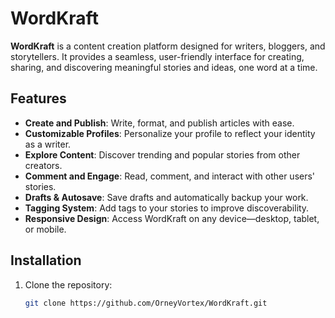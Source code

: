 # WordKraft

**WordKraft** is a content creation platform designed for writers, bloggers, and storytellers. It provides a seamless, user-friendly interface for creating, sharing, and discovering meaningful stories and ideas, one word at a time.

## Features

- **Create and Publish**: Write, format, and publish articles with ease.
- **Customizable Profiles**: Personalize your profile to reflect your identity as a writer.
- **Explore Content**: Discover trending and popular stories from other creators.
- **Comment and Engage**: Read, comment, and interact with other users' stories.
- **Drafts & Autosave**: Save drafts and automatically backup your work.
- **Tagging System**: Add tags to your stories to improve discoverability.
- **Responsive Design**: Access WordKraft on any device—desktop, tablet, or mobile.
  
## Installation

1. Clone the repository:

   ```bash
   git clone https://github.com/OrneyVortex/WordKraft.git
